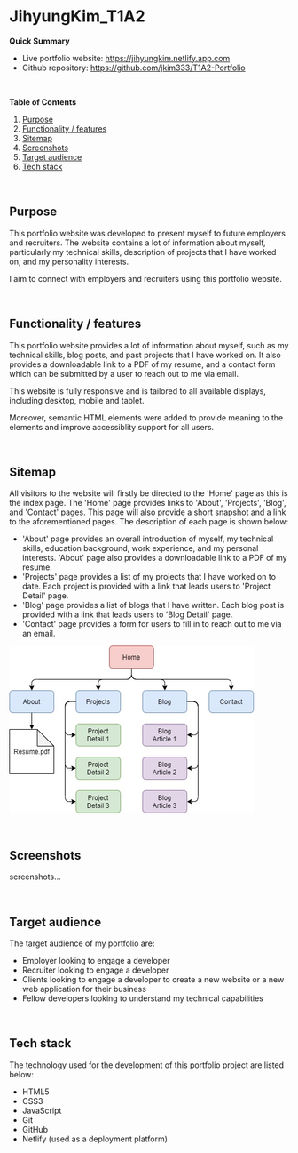 # JihyungKim_T1A2

**Quick Summary**

- Live portfolio website: https://jihyungkim.netlify.app.com
- Github repository: https://github.com/jkim333/T1A2-Portfolio

<br/>

**Table of Contents**

1. [Purpose](#purpose)
1. [Functionality / features](#functionality)
1. [Sitemap](#sitemap)
1. [Screenshots](#screenshots)
1. [Target audience](#target_audience)
1. [Tech stack](#tech_stack)

<br/>

<h2 id="purpose">Purpose</h2>

This portfolio website was developed to present myself to future employers and recruiters. The website contains a lot of information about myself, particularly my technical skills, description of projects that I have worked on, and my personality interests.

I aim to connect with employers and recruiters using this portfolio website.

<br/>

<h2 id="functionality">Functionality / features</h2>

This portfolio website provides a lot of information about myself, such as my technical skills, blog posts, and past projects that I have worked on. It also provides a downloadable link to a PDF of my resume, and a contact form which can be submitted by a user to reach out to me via email.

This website is fully responsive and is tailored to all available displays, including desktop, mobile and tablet.

Moreover, semantic HTML elements were added to provide meaning to the elements and improve accessiblity support for all users.

<br/>

<h2 id="sitemap">Sitemap</h2>

All visitors to the website will firstly be directed to the 'Home' page as this is the index page. The 'Home' page provides links to 'About', 'Projects', 'Blog', and 'Contact' pages. This page will also provide a short snapshot and a link to the aforementioned pages. The description of each page is shown below:

- 'About' page provides an overall introduction of myself, my technical skills, education background, work experience, and my personal interests. 'About' page also provides a downloadable link to a PDF of my resume.
- 'Projects' page provides a list of my projects that I have worked on to date. Each project is provided with a link that leads users to 'Project Detail' page.
- 'Blog' page provides a list of blogs that I have written. Each blog post is provided with a link that leads users to 'Blog Detail' page.
- 'Contact' page provides a form for users to fill in to reach out to me via an email.

![Sitemap of Jihyung's portfolio website](./docs/sitemap.jpg)

<br/>

<h2 id="screenshots">Screenshots</h2>

screenshots...

<br/>

<h2 id="target_audience">Target audience</h2>

The target audience of my portfolio are:

- Employer looking to engage a developer
- Recruiter looking to engage a developer
- Clients looking to engage a developer to create a new website or a new web application for their business
- Fellow developers looking to understand my technical capabilities

<br/>

<h2 id="tech_stack">Tech stack</h2>

The technology used for the development of this portfolio project are listed below:

- HTML5
- CSS3
- JavaScript
- Git
- GitHub
- Netlify (used as a deployment platform)
